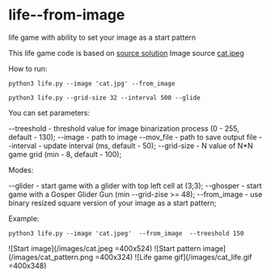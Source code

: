 # life--from-image
life game with ability to set your image as a start pattern

This life game code is based on [source solution](https://www.geeksforgeeks.org/conways-game-life-python-implementation/)
Image source [cat.jpeg](https://www.pexels.com/photo/close-up-photography-of-white-and-black-cat-69932/)

How to run:
```
python3 life.py --image 'cat.jpg' --from_image

python3 life.py --grid-size 32 --interval 500 --glide
```

You can set parameters:

--treeshold - threshold value for image binarization process (0 - 255, default - 130);
--image - path to image
--mov_file - path to save output file
--interval - update interval (ms, default - 50);
--grid-size - N value of N*N game grid (min - 8, default - 100);

Modes:

--glider - start game with a glider with top left cell at (3;3);
--ghosper - start game with a Gosper Glider Gun (min --grid-zise >= 48);
--from_image - use binary resized square version of your image as a start pattern;

Example:
```
python3 life.py --image 'cat.jpeg'  --from_image  --treeshold 150
```
![Start image](/images/cat.jpeg =400x524)
![Start pattern image](/images/cat_pattern.png =400x324)
![Life game gif](/images/cat_life.gif =400x348)